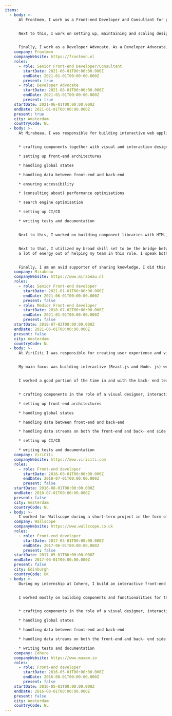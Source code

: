 ```yaml
---
items:
  - body: >-
      At Frontmen, I work as a Front-end Developer and Consultant for projects that involve building state of the art human-centred web applications using Next.js, React.js and the power of the web. I help teams achieve great results from this expertise. I work as a point of contact for all people working in development, design and more.


      Next to this, I work on setting up, maintaining and scaling design systems and component libraries for large teams to work with. I evaluate current processes and improve them together with teams to ensure the best possible way of working. I'm a great communicator and am always available to help anybody who needs assistance.


      Finally, I work as a Developer Advocate. As a Developer Advocate, I'm continuously on the hunt to learn new techniques, tools and possibilities and share them. I share the wonderful world of the web in the form of speaking at meetups, speaking at conferences, creating video content, writing articles and more.
    company: Frontmen
    companyWebsite: https://frontmen.nl
    roles:
      - role: Senior Front-end Developer/Consultant
        startDate: 2021-06-01T00:00:00.000Z
        endDate: 2021-01-01T00:00:00.000Z
        present: true
      - role: Developer Advocate
        startDate: 2021-08-01T00:00:00.000Z
        endDate: 2021-01-01T00:00:00.000Z
        present: true
    startDate: 2021-06-01T00:00:00.000Z
    endDate: 2021-01-01T00:00:00.000Z
    present: true
    city: Amsterdam
    countryCode: NL
  - body: >-
      At Mirabeau, I was responsible for building interactive web applications and front-end component libraries. I touched the roles of front-end developer, visual designer, interaction designer, back-end developer and DevOps engineer daily. My main focus was building interactive (React.js and Next.js) web applications while being involved in the design and development process from front to back. This included, but was not limited to:


      * crafting components together with visual and interaction designers

      * setting up front-end architectures

      * handling global states

      * handling data between front-end and back-end

      * ensuring accessibility

      * (consulting about) performance optimisations

      * search engine optimisation

      * setting up CI/CD

      * writing tests and documentation


      Next to this, I worked on building component libraries with HTML, CSS (SASS) and vanilla JS. This could result in just a component library to be used by a development team or in a standalone website.


      Next to that, I utilized my broad skill set to be the bridge between the design, front-end and back-end teams. I got
      a lot of energy out of helping my team in this role. I speak both the design and the technical language which makes me a great fit for this role. Naturally, this resulted in me being a great point of contact for a variety of stakeholders. I have the natural confidence and communicative abilities to successfully take the lead through this role. This made me a great asset to any team.


      Finally, I am an avid supporter of sharing knowledge. I did this regularly through giving code reviews, giving presentations, writing articles, giving guest lectures, giving workshops and speaking at meetups. Next to that, I coached a wide range of front-end developers. This range consisted of every level of seniority. It brought me great joy and filled me with energy to help others grow in a meaningful way.
    company: Mirabeau
    companyWebsite: https://www.mirabeau.nl
    roles:
      - role: Senior Front-end developer
        startDate: 2021-01-01T00:00:00.000Z
        endDate: 2021-06-01T00:00:00.000Z
        present: false
      - role: Medior Front-end developer
        startDate: 2018-07-02T00:00:00.000Z
        endDate: 2021-01-01T00:00:00.000Z
        present: false
    startDate: 2018-07-02T00:00:00.000Z
    endDate: 2021-06-01T00:00:00.000Z
    present: false
    city: Amsterdam
    countryCode: NL
  - body: >-
      At ViriCiti I was responsible for creating user experience and visual designs as well as building interactive real-time front-end data visualization and monitoring applications for electric vehicles and charging stations. As at Mirabeau, I touched the roles of front-end developer, visual designer, interaction designer, back-end developer and DevOps engineer daily.


      My main focus was building interactive (React.js and Node. js) web applications while being solely responsible for the design and process. I conducted user interviews, conducted user tests, worked on visual explorations, and designed components and defined an overall visual style for all products.


      I worked a good portion of the time in and with the back- end team as well. These tasks included, but were not limited to:


      * crafting components in the role of a visual designer, interaction designer and front-end developer

      * setting up front-end architectures

      * handling global states

      * handling data between front-end and back-end

      * handling data streams on both the front-end and back- end side

      * setting up CI/CD

      * writing tests and documentation
    company: ViriCiti
    companyWebsite: https://www.viriciti.com
    roles:
      - role: Front-end developer
        startDate: 2016-08-01T00:00:00.000Z
        endDate: 2018-07-01T00:00:00.000Z
        present: false
    startDate: 2016-08-01T00:00:00.000Z
    endDate: 2018-07-01T00:00:00.000Z
    present: false
    city: Amsterdam
    countryCode: NL
  - body: >-
      I worked for Wallscope during a short-term project in the form of a code sprint as part of my studies. I worked for a project for the NHS regarding the visualisation of linked data. I got to work with the SPARQL Query Language, RDF and natural language processing.
    company: Wallscope
    companyWebsite: https://www.wallscope.co.uk
    roles:
      - role: Front-end developer
        startDate: 2017-05-01T00:00:00.000Z
        endDate: 2017-06-01T00:00:00.000Z
        present: false
    startDate: 2017-05-01T00:00:00.000Z
    endDate: 2017-06-01T00:00:00.000Z
    present: false
    city: Edinburgh
    countryCode: UK
  - body: >-
      During my internship at Cohere, I build an interactive front-end application to view real-time data on the energy use and generation combined with the charging data of electric cars. As at ViriCiti and Mirabeau, I touched the roles of front-end developer, visual designer, interaction designer and back-end developer daily.


      I worked mostly on building components and functionalities for the platform. This included, but was not limited to:


      * crafting components in the role of a visual designer, interaction designer and front-end developer

      * handling global states

      * handling data between front-end and back-end

      * handling data streams on both the front-end and back- end side

      * writing tests and documentation
    company: Cohere
    companyWebsite: https://www.maxem.io
    roles:
      - role: Front-end developer
        startDate: 2016-05-01T00:00:00.000Z
        endDate: 2016-08-01T00:00:00.000Z
        present: false
    startDate: 2016-05-01T00:00:00.000Z
    endDate: 2016-08-01T00:00:00.000Z
    present: false
    city: Amsterdam
    countryCode: NL
---
```

